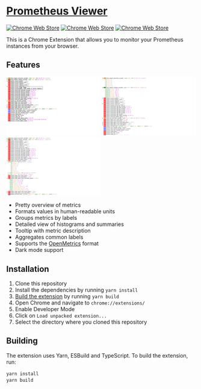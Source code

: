 [Prometheus Viewer][CWS]
========================

[![Chrome Web Store](https://img.shields.io/chrome-web-store/v/cbemcojgcihplgfjjdoplpfjmamiikcn)][CWS]
[![Chrome Web Store](https://img.shields.io/chrome-web-store/users/cbemcojgcihplgfjjdoplpfjmamiikcn)][CWS]
[![Chrome Web Store](https://img.shields.io/chrome-web-store/stars/cbemcojgcihplgfjjdoplpfjmamiikcn)][CWS]

This is a Chrome Extension that allows you to monitor your Prometheus instances from your browser.


## Features

<div class="center">
<img alt="Pretty overview of metrics" src="./screenshots/screenshot-01.png" width="250">
<img alt="Detailed view of histograms and summaries" src="./screenshots/screenshot-02.png" width="250">
<img alt="Grouping by labels" src="./screenshots/screenshot-03.png" width="250">
</div>

- Pretty overview of metrics
- Formats values in human-readable units
- Groups metrics by labels
- Detailed view of histograms and summaries
- Tooltip with metric description
- Aggregates common labels
- Supports the [OpenMetrics][OM] format
- Dark mode support


## Installation

1. Clone this repository
2. Install the dependencies by running `yarn install`
3. [Build the extension](#building) by running `yarn build`
4. Open Chrome and navigate to `chrome://extensions/`
5. Enable Developer Mode
6. Click on `Load unpacked extension...`
7. Select the directory where you cloned this repository


## Building

The extension uses Yarn, ESBuild and TypeScript.
To build the extension, run:

```sh
yarn install
yarn build
```


[CWS]: https://chromewebstore.google.com/detail/prometheus-viewer/cbemcojgcihplgfjjdoplpfjmamiikcn
[OM]: https://openmetrics.io/
